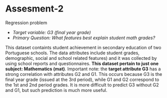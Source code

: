 # Assesment-2
Regression problem


- *Target variable: G3 (final year grade)*
- *Primary Question: What features best explain student math grades?*

This dataset containts student achievement in secondary education of two Portuguese schools. The data attributes include student grades, demographic, social and school related features) and it was collected by using school reports and questionnaires. **This dataset pertain to just one subject: Mathematics (mat)**. Important note: the **target attribute G3** has a strong correlation with attributes G2 and G1. This occurs because G3 is the final year grade (issued at the 3rd period), while G1 and G2 correspond to the 1st and 2nd period grades. It is more difficult to predict G3 without G2 and G1, but such prediction is much more useful.

